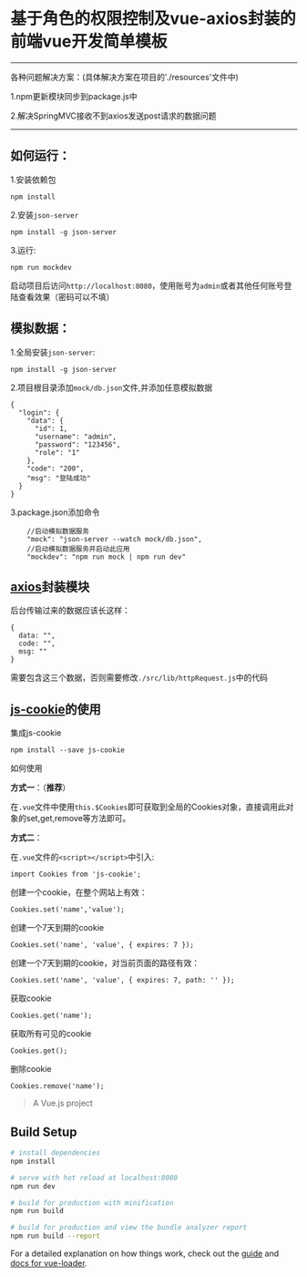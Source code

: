 # 基于角色的权限控制及vue-axios封装的前端vue开发简单模板

---
各种问题解决方案：(具体解决方案在项目的'./resources'文件中)

1.npm更新模块同步到package.js中

2.解决SpringMVC接收不到axios发送post请求的数据问题

----

## 如何运行：

1.安装依赖包
```
npm install
```
2.安装`json-server`
```
npm install -g json-server
```
3.运行:
```
npm run mockdev
```

启动项目后访问`http://localhost:8080`，使用账号为`admin`或者其他任何账号登陆查看效果（密码可以不填）

## 模拟数据：

1.全局安装`json-server`:

`npm install -g json-server`

2.项目根目录添加`mock/db.json`文件,并添加任意模拟数据
```
{
  "login": {
    "data": {
      "id": 1,
      "username": "admin",
      "password": "123456",
      "role": "1"
    },
    "code": "200",
    "msg": "登陆成功"
  }
}
```
3.package.json添加命令
```
    //启动模拟数据服务
    "mock": "json-server --watch mock/db.json",
    //启动模拟数据服务并启动此应用
    "mockdev": "npm run mock | npm run dev"
```


## [axios](https://www.kancloud.cn/yunye/axios/234845)封装模块

后台传输过来的数据应该长这样：
```
{
  data: "",
  code: "",
  msg: ""
}
```
需要包含这三个数据，否则需要修改`./src/lib/httpRequest.js`中的代码

## [js-cookie](https://www.npmjs.com/package/js-cookie)的使用

集成js-cookie
```
npm install --save js-cookie
```
如何使用

**方式一**：（**推荐**）

在`.vue`文件中使用`this.$Cookies`即可获取到全局的Cookies对象，直接调用此对象的set,get,remove等方法即可。

**方式二**：

在`.vue`文件的`<script></script>`中引入:
```
import Cookies from 'js-cookie';
```

创建一个cookie，在整个网站上有效：
```
Cookies.set('name','value');
```

创建一个7天到期的cookie
```
Cookies.set('name', 'value', { expires: 7 });
```

创建一个7天到期的cookie，对当前页面的路径有效：
```
Cookies.set('name', 'value', { expires: 7, path: '' });
```

获取cookie
```
Cookies.get('name');
```

获取所有可见的cookie
```
Cookies.get();
```

删除cookie
```
Cookies.remove('name');
```



> A Vue.js project

## Build Setup

``` bash
# install dependencies
npm install

# serve with hot reload at localhost:8080
npm run dev

# build for production with minification
npm run build

# build for production and view the bundle analyzer report
npm run build --report
```

For a detailed explanation on how things work, check out the [guide](http://vuejs-templates.github.io/webpack/) and [docs for vue-loader](http://vuejs.github.io/vue-loader).
